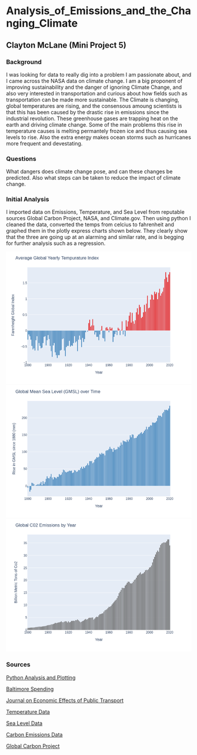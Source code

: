 # Analysis_of_Emissions_and_the_Changing_Climate
## Clayton McLane (Mini Project 5)
### Background
I was looking for data to really dig into a problem I am passionate about, and I came across the NASA data on climate change. I am a big proponent of improving sustainability and the danger of ignoring Climate Change, and also very interested in transportation and curious about how fields such as transportation can be made more sustainable. The Climate is changing, global temperatures are rising, and the consensous amoung scientists is that this has been caused by the drastic rise in emissions since the industrial revolution. These greenhouse gases are trapping heat on the earth and driving climate change. Some of the main problems this rise in temperature causes is melting permantely frozen ice and thus causing sea levels to rise. Also the extra energy makes ocean storms such as hurricanes more frequent and devestating. 
### Questions
What dangers does climate change pose, and can these changes be predicted. Also what steps can be taken to reduce the impact of climate change.
### Initial Analysis
I imported data on Emissions, Temperature, and Sea Level from reputable sources Global Carbon Project, NASA, and Climate.gov. Then using python I cleaned the data, converted the temps from celcius to fahrenheit and graphed them in the plotly express charts shown below. They clearly show that the three are going up at an alarming and similar rate, and is begging for further analysis such as a regression. 

![alt](https://github.com/cmclane1/Analysis_of_Emissions_and_the_Changing_Climate/blob/main/Rise_in_Yearly_Temps.png)
![alt](https://github.com/cmclane1/Analysis_of_Emissions_and_the_Changing_Climate/blob/main/Rise_in_Yearly_GMSL.png)
![alt](https://github.com/cmclane1/Analysis_of_Emissions_and_the_Changing_Climate/blob/main/Rise_in_Yearly_Emissions.png)

### Sources
[Python Analysis and Plotting](https://github.com/cmclane1/Analysis_of_Emissions_and_the_Changing_Climate/blob/main/Rise_in_Yearly_Emissions.png)

[Baltimore Spending](https://www.baltimoresun.com/maryland/baltimore-city/bs-md-ci-baltimore-budget-20200616-udg2jon66jhphotifygip2ikzu-story.html)

[Journal on Economic Effects of Public Transport](https://www.apta.com/wp-content/uploads/Resources/resources/reportsandpublications/Documents/Economic-Impact-Public-Transportation-Investment-APTA.pdf)

[Temperature Data](https://data.giss.nasa.gov/gistemp/)

[Sea Level Data](https://www.climate.gov/news-features/understanding-climate/climate-change-global-sea-level)

[Carbon Emissions Data](https://www.statista.com/statistics/264699/worldwide-co2-emissions/#statisticContainer)

[Global Carbon Project](globalcarbonproject.org)
